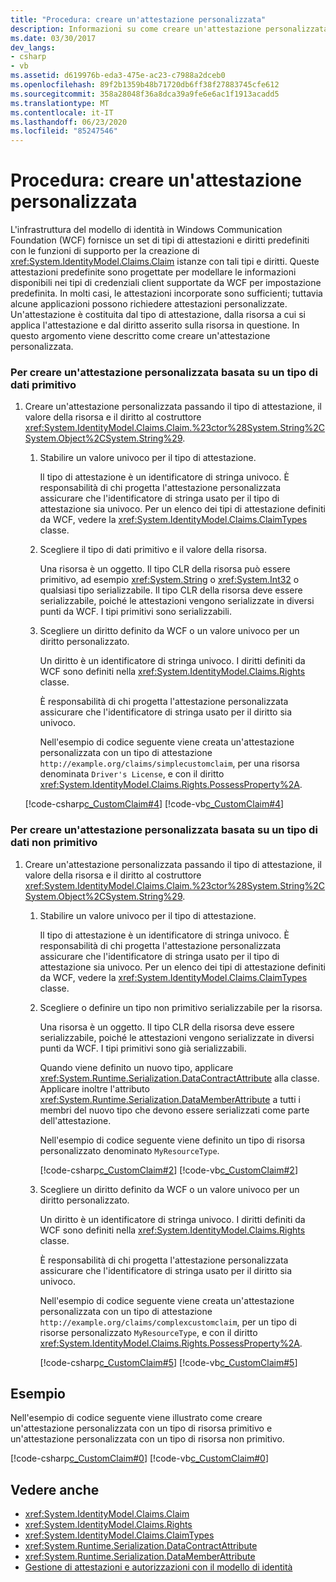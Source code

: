 ```yaml
---
title: "Procedura: creare un'attestazione personalizzata"
description: Informazioni su come creare un'attestazione personalizzata in WCF. WCF supporta un'ampia gamma di attestazioni predefinite e alcune applicazioni possono richiedere attestazioni personalizzate.
ms.date: 03/30/2017
dev_langs:
- csharp
- vb
ms.assetid: d619976b-eda3-475e-ac23-c7988a2dceb0
ms.openlocfilehash: 89f2b1359b48b71720db6ff38f27883745cfe612
ms.sourcegitcommit: 358a28048f36a8dca39a9fe6e6ac1f1913acadd5
ms.translationtype: MT
ms.contentlocale: it-IT
ms.lasthandoff: 06/23/2020
ms.locfileid: "85247546"
---
```

# <a name="how-to-create-a-custom-claim"></a>Procedura: creare un'attestazione personalizzata
L'infrastruttura del modello di identità in Windows Communication Foundation (WCF) fornisce un set di tipi di attestazioni e diritti predefiniti con le funzioni di supporto per la creazione di <xref:System.IdentityModel.Claims.Claim> istanze con tali tipi e diritti. Queste attestazioni predefinite sono progettate per modellare le informazioni disponibili nei tipi di credenziali client supportate da WCF per impostazione predefinita. In molti casi, le attestazioni incorporate sono sufficienti; tuttavia alcune applicazioni possono richiedere attestazioni personalizzate. Un'attestazione è costituita dal tipo di attestazione, dalla risorsa a cui si applica l'attestazione e dal diritto asserito sulla risorsa in questione. In questo argomento viene descritto come creare un'attestazione personalizzata.  
  
### <a name="to-create-a-custom-claim-that-is-based-on-a-primitive-data-type"></a>Per creare un'attestazione personalizzata basata su un tipo di dati primitivo  
  
1. Creare un'attestazione personalizzata passando il tipo di attestazione, il valore della risorsa e il diritto al costruttore <xref:System.IdentityModel.Claims.Claim.%23ctor%28System.String%2CSystem.Object%2CSystem.String%29>.  
  
    1. Stabilire un valore univoco per il tipo di attestazione.  
  
         Il tipo di attestazione è un identificatore di stringa univoco. È responsabilità di chi progetta l'attestazione personalizzata assicurare che l'identificatore di stringa usato per il tipo di attestazione sia univoco. Per un elenco dei tipi di attestazione definiti da WCF, vedere la <xref:System.IdentityModel.Claims.ClaimTypes> classe.  
  
    2. Scegliere il tipo di dati primitivo e il valore della risorsa.  
  
         Una risorsa è un oggetto. Il tipo CLR della risorsa può essere primitivo, ad esempio <xref:System.String> o <xref:System.Int32> o qualsiasi tipo serializzabile. Il tipo CLR della risorsa deve essere serializzabile, poiché le attestazioni vengono serializzate in diversi punti da WCF. I tipi primitivi sono serializzabili.  
  
    3. Scegliere un diritto definito da WCF o un valore univoco per un diritto personalizzato.  
  
         Un diritto è un identificatore di stringa univoco. I diritti definiti da WCF sono definiti nella <xref:System.IdentityModel.Claims.Rights> classe.  
  
         È responsabilità di chi progetta l'attestazione personalizzata assicurare che l'identificatore di stringa usato per il diritto sia univoco.  
  
         Nell'esempio di codice seguente viene creata un'attestazione personalizzata con un tipo di attestazione `http://example.org/claims/simplecustomclaim`, per una risorsa denominata `Driver's License`, e con il diritto <xref:System.IdentityModel.Claims.Rights.PossessProperty%2A>.  
  
     [!code-csharp[c_CustomClaim#4](../../../../samples/snippets/csharp/VS_Snippets_CFX/c_customclaim/cs/c_customclaim.cs#4)]
     [!code-vb[c_CustomClaim#4](../../../../samples/snippets/visualbasic/VS_Snippets_CFX/c_customclaim/vb/c_customclaim.vb#4)]  
  
### <a name="to-create-a-custom-claim-that-is-based-on-a-non-primitive-data-type"></a>Per creare un'attestazione personalizzata basata su un tipo di dati non primitivo  
  
1. Creare un'attestazione personalizzata passando il tipo di attestazione, il valore della risorsa e il diritto al costruttore <xref:System.IdentityModel.Claims.Claim.%23ctor%28System.String%2CSystem.Object%2CSystem.String%29>.  
  
    1. Stabilire un valore univoco per il tipo di attestazione.  
  
         Il tipo di attestazione è un identificatore di stringa univoco. È responsabilità di chi progetta l'attestazione personalizzata assicurare che l'identificatore di stringa usato per il tipo di attestazione sia univoco. Per un elenco dei tipi di attestazione definiti da WCF, vedere la <xref:System.IdentityModel.Claims.ClaimTypes> classe.  
  
    2. Scegliere o definire un tipo non primitivo serializzabile per la risorsa.  
  
         Una risorsa è un oggetto. Il tipo CLR della risorsa deve essere serializzabile, poiché le attestazioni vengono serializzate in diversi punti da WCF. I tipi primitivi sono già serializzabili.  
  
         Quando viene definito un nuovo tipo, applicare <xref:System.Runtime.Serialization.DataContractAttribute> alla classe. Applicare inoltre l'attributo <xref:System.Runtime.Serialization.DataMemberAttribute> a tutti i membri del nuovo tipo che devono essere serializzati come parte dell'attestazione.  
  
         Nell'esempio di codice seguente viene definito un tipo di risorsa personalizzato denominato `MyResourceType`.  
  
         [!code-csharp[c_CustomClaim#2](../../../../samples/snippets/csharp/VS_Snippets_CFX/c_customclaim/cs/c_customclaim.cs#2)]
         [!code-vb[c_CustomClaim#2](../../../../samples/snippets/visualbasic/VS_Snippets_CFX/c_customclaim/vb/c_customclaim.vb#2)]
  
    3. Scegliere un diritto definito da WCF o un valore univoco per un diritto personalizzato.  
  
         Un diritto è un identificatore di stringa univoco. I diritti definiti da WCF sono definiti nella <xref:System.IdentityModel.Claims.Rights> classe.  
  
         È responsabilità di chi progetta l'attestazione personalizzata assicurare che l'identificatore di stringa usato per il diritto sia univoco.  
  
         Nell'esempio di codice seguente viene creata un'attestazione personalizzata con un tipo di attestazione `http://example.org/claims/complexcustomclaim`, per un tipo di risorse personalizzato `MyResourceType`, e con il diritto <xref:System.IdentityModel.Claims.Rights.PossessProperty%2A>.  
  
         [!code-csharp[c_CustomClaim#5](../../../../samples/snippets/csharp/VS_Snippets_CFX/c_customclaim/cs/c_customclaim.cs#5)]
         [!code-vb[c_CustomClaim#5](../../../../samples/snippets/visualbasic/VS_Snippets_CFX/c_customclaim/vb/c_customclaim.vb#5)]
  
## <a name="example"></a>Esempio  
 Nell'esempio di codice seguente viene illustrato come creare un'attestazione personalizzata con un tipo di risorsa primitivo e un'attestazione personalizzata con un tipo di risorsa non primitivo.  
  
 [!code-csharp[c_CustomClaim#0](../../../../samples/snippets/csharp/VS_Snippets_CFX/c_customclaim/cs/c_customclaim.cs#0)]
 [!code-vb[c_CustomClaim#0](../../../../samples/snippets/visualbasic/VS_Snippets_CFX/c_customclaim/vb/c_customclaim.vb#0)]  
  
## <a name="see-also"></a>Vedere anche

- <xref:System.IdentityModel.Claims.Claim>
- <xref:System.IdentityModel.Claims.Rights>
- <xref:System.IdentityModel.Claims.ClaimTypes>
- <xref:System.Runtime.Serialization.DataContractAttribute>
- <xref:System.Runtime.Serialization.DataMemberAttribute>
- [Gestione di attestazioni e autorizzazioni con il modello di identità](../feature-details/managing-claims-and-authorization-with-the-identity-model.md)
